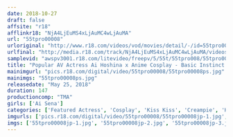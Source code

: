 ```yaml
---
date: 2018-10-27
draft: false
affsite: "r18"
afflinkr18: "NjA4LjEuMS4xLjAuMC4wLjAuMA"
url: "55tpro00008"
urloriginal: "http://www.r18.com/videos/vod/movies/detail/-/id=55tpro00008"
urlfinal: "http://media.r18.com/track/NjA4LjEuMS4xLjAuMC4wLjAuMA/videos/vod/movies/detail/-/id=55tpro00008"
samplevid: "awspv3001.r18.com/litevideo/freepv/5/55t/55tpro008/55tpro008_dmb_w.mp4"
title: "Popular AV Actress Ai Hoshina x Anime Cosplay - Basic Instinct Baring Deep Kisses And Creampie Sex -"
mainimgurl: "pics.r18.com/digital/video/55tpro00008/55tpro00008ps.jpg"
mainimgs: "55tpro00008ps.jpg"
releasedate: "May 25, 2018"
duration: 147
productioncomp: "TMA"
girls: ['Ai Sena']
categories: ['Featured Actress', 'Cosplay', 'Kiss Kiss', 'Creampie', 'Hi-Def']
imgurls: ['pics.r18.com/digital/video/55tpro00008/55tpro00008jp-1.jpg', 'pics.r18.com/digital/video/55tpro00008/55tpro00008jp-2.jpg', 'pics.r18.com/digital/video/55tpro00008/55tpro00008jp-3.jpg', 'pics.r18.com/digital/video/55tpro00008/55tpro00008jp-4.jpg', 'pics.r18.com/digital/video/55tpro00008/55tpro00008jp-5.jpg', 'pics.r18.com/digital/video/55tpro00008/55tpro00008jp-6.jpg', 'pics.r18.com/digital/video/55tpro00008/55tpro00008jp-7.jpg', 'pics.r18.com/digital/video/55tpro00008/55tpro00008jp-8.jpg', 'pics.r18.com/digital/video/55tpro00008/55tpro00008jp-9.jpg', 'pics.r18.com/digital/video/55tpro00008/55tpro00008jp-10.jpg', 'pics.r18.com/digital/video/55tpro00008/55tpro00008jp-11.jpg', 'pics.r18.com/digital/video/55tpro00008/55tpro00008jp-12.jpg', 'pics.r18.com/digital/video/55tpro00008/55tpro00008jp-13.jpg', 'pics.r18.com/digital/video/55tpro00008/55tpro00008jp-14.jpg', 'pics.r18.com/digital/video/55tpro00008/55tpro00008jp-15.jpg', 'pics.r18.com/digital/video/55tpro00008/55tpro00008jp-16.jpg', 'pics.r18.com/digital/video/55tpro00008/55tpro00008jp-17.jpg', 'pics.r18.com/digital/video/55tpro00008/55tpro00008jp-18.jpg', 'pics.r18.com/digital/video/55tpro00008/55tpro00008jp-19.jpg', 'pics.r18.com/digital/video/55tpro00008/55tpro00008jp-20.jpg']
imgs: ['55tpro00008jp-1.jpg', '55tpro00008jp-2.jpg', '55tpro00008jp-3.jpg', '55tpro00008jp-4.jpg', '55tpro00008jp-5.jpg', '55tpro00008jp-6.jpg', '55tpro00008jp-7.jpg', '55tpro00008jp-8.jpg', '55tpro00008jp-9.jpg', '55tpro00008jp-10.jpg', '55tpro00008jp-11.jpg', '55tpro00008jp-12.jpg', '55tpro00008jp-13.jpg', '55tpro00008jp-14.jpg', '55tpro00008jp-15.jpg', '55tpro00008jp-16.jpg', '55tpro00008jp-17.jpg', '55tpro00008jp-18.jpg', '55tpro00008jp-19.jpg', '55tpro00008jp-20.jpg']
---
```

